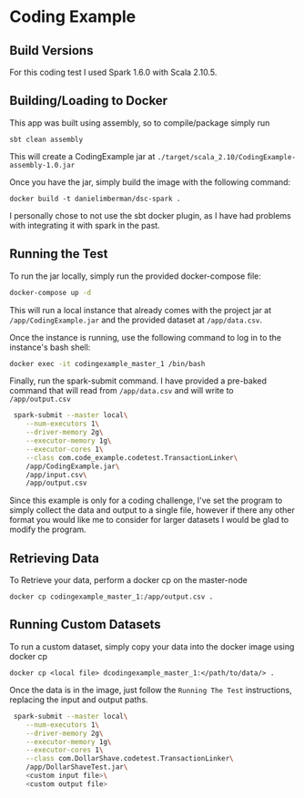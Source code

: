 # Coding Example 



## Build Versions

For this coding test I used Spark 1.6.0 with Scala 2.10.5.

## Building/Loading to Docker


This app was built using assembly, so to compile/package simply run
```
sbt clean assembly
```

This will create a CodingExample jar at `./target/scala_2.10/CodingExample-assembly-1.0.jar`

Once you have the jar, simply build the image with the following command:
```
docker build -t danielimberman/dsc-spark .
```

I personally chose to not use the sbt docker plugin, as I have had problems with integrating it with spark in the past.


## Running the Test

To run the jar locally, simply run the provided docker-compose file:

```bash
docker-compose up -d
```

This will run a local instance that already comes with the project jar at `/app/CodingExample.jar` and the provided dataset at `/app/data.csv`.



Once the instance is running, use the following command to log in to the instance's bash shell:
```bash
docker exec -it codingexample_master_1 /bin/bash
```

Finally, run the spark-submit command. I have provided a pre-baked command that will read from `/app/data.csv` and will write to `/app/output.csv`

```bash
 spark-submit --master local\
 	--num-executors 1\
 	--driver-memory 2g\
    --executor-memory 1g\
    --executor-cores 1\
    --class com.code_example.codetest.TransactionLinker\
    /app/CodingExample.jar\
    /app/input.csv\
    /app/output.csv
```

Since this example is only for a coding challenge, I've set the program to simply collect the data and output to a single file, however if there any other format you would like me to consider for larger datasets I would be glad to modify the program.

## Retrieving Data
To Retrieve your data, perform a docker cp on the master-node
```
docker cp codingexample_master_1:/app/output.csv .
```

## Running Custom Datasets
To run a custom dataset, simply copy your data into the docker image using docker cp

```
docker cp <local file> dcodingexample_master_1:</path/to/data/> .
```

Once the data is in the image, just follow the `Running The Test` instructions, replacing  the input and output paths.

```bash
 spark-submit --master local\
 	--num-executors 1\
 	--driver-memory 2g\
    --executor-memory 1g\
    --executor-cores 1\
    --class com.DollarShave.codetest.TransactionLinker\
    /app/DollarShaveTest.jar\
    <custom input file>\
    <custom output file>
```

